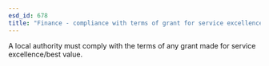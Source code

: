 ```yaml
---
esd_id: 678
title: "Finance - compliance with terms of grant for service excellence/best value"
---
```


A local authority must comply with the terms of any grant made for service excellence/best value.

